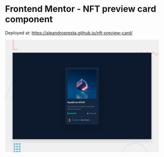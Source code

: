 # Frontend Mentor - NFT preview card component

Deployed at: https://aleandropresta.github.io/nft-preview-card/

![Design preview for the NFT preview card component coding challenge](./design/desktop-preview.jpg)